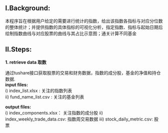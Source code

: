 ## I.Background:

本程序旨在根据用户给定的需要进行统计的指数，给出该指数各指标与对应分位数的整体统计；并提供指数的具体指标的可视化分析，指定指数、指标与起始日期后绘制指数曲线与对应股票的曲线与其占比示意图；通关计算不同基金


## II.Steps:
**1. retrieve data 取数**

   通过tushare接口获取股票的交易和财务数据，指数的成分股，基金的净值和持仓数据.  
  **input files:**  
  i) index_list.xlsx : 关注的指数列表  
  ii) fund_name_list.csv : 关注的基金列表  

  **output files:**  
  i) index_components.xlsx： 关注指数的成分股
  ii) index_weekly_trade_data.csv: 指数周交易数据
  iii) stock_daily_metric.csv: 股票
